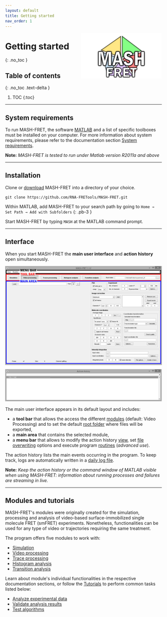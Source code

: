 ```yaml
---
layout: default
title: Getting started
nav_order: 1
---
```


<img src="assets/images/logos/logo-getting-started_400px.png" width="260" style="float:right; margin-left: 15px;"/>

# Getting started
{: .no_toc }

## Table of contents
{: .no_toc .text-delta }

1. TOC
{:toc}


---

## System requirements

To run MASH-FRET, the software 
[MATLAB](https://fr.mathworks.com/products/matlab.html) and a list of specific toolboxes must be installed on your computer.
For more information about system requirements, please refer to the documentation section 
[System requirements](System_requirements.html).

**Note:** *MASH-FRET is tested to run under Matlab version R2011a and above*


---

## Installation
Clone or [download](https://github.com/RNA-FRETools/MASH-FRET/archive/master.zip) MASH-FRET into a directory of your choice.

```
git clone https://github.com/RNA-FRETools/MASH-FRET.git
```

Within MATLAB, add MASH-FRET to your search path by going to `Home → Set Path → Add with Subfolders`
{: .pb-3 }

Start MASH-FRET by typing `MASH` at the MATLAB command prompt.


---

## Interface

When you start MASH-FRET the **main user interface** and **action history** open simultaneously.

<a href="assets/images/gui/interface-default.png"><img src="assets/images/gui/interface-default.png" /></a>

The main user interface appears in its default layout and includes:
* a **tool bar** that allows the access the different <u>modules</u> (default: Video Processing) and to set the default <u>root folder</u> where files will be exported,
* a **main area** that contains the selected module,
* a **menu bar** that allows to modify the action history <u>view</u>, set <u>file overwriting</u> options and execute program <u>routines</u> (*advanced use*).

The action history lists the main events occurring in the program.
To keep track, logs are automatically written in a 
[daily log file](output-files/log-daily-logs.html).

**Note:** *Keep the action history or the command window of MATLAB visible when using MASH-FRET: information about running processes and failures are streaming in live.*


---

## Modules and tutorials

MASH-FRET's modules were originally created for the simulation, processing and analysis of video-based surface-immobilized single molecule FRET (smFRET) experiments.
Nonetheless, functionalities can be used for any type of video or trajectories requiring the same treatment.

The program offers five modules to work with:

- [Simulation](simulation.html)
- [Video processing](video-processing.html)
- [Trace processing](trace-processing.html)
- [Histogram analysis](histogram-analysis.html)
- [Transition analysis](transition-analysis.html)

Learn about module's individual functionalities in the respective documentation sections, or follow the 
[Tutorials](tutorials.html) to perform common tasks listed below:

* [Analyze experimental data](tutorials/analyze-data.html)
* [Validate analysis results](tutorials/validate-results.html)
* [Test algorithms](tutorials/test-algorithms.html)

